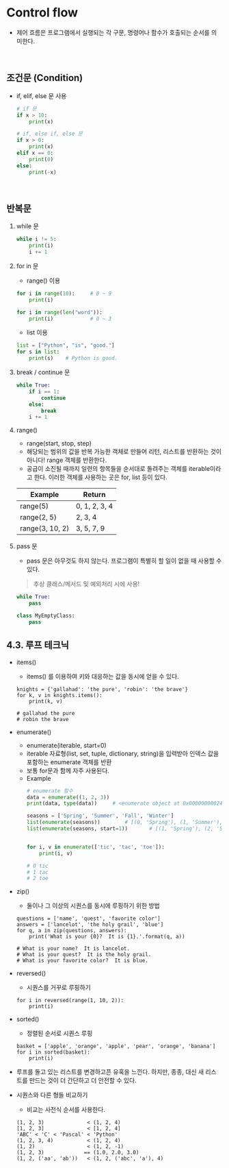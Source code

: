 # Control flow
* 제어 흐름은 프로그램에서 실행되는 각 구문, 명령어나 함수가 호출되는 순서를 의미한다.
</br>


## 조건문 (Condition)
* if, elif, else 문 사용
    ```python
    # if 문
    if x > 10:
        print(x)
  
    # if, else if, else 문
    if x > 0:
        print(x)
    elif x == 0:
        print(0)
    else:
        print(-x)
    ```
</br>

## 반복문
1. while 문
    ```python
    while i != 5:
        print(i)
        i += 1
    ```

2. for in 문
    * range() 이용
    ```python
    for i in range(10):     # 0 ~ 9
        print(i)
   
    for i in range(len("word")):
        print(i)            # 0 ~ 3
    ```
   
    * list 이용
    ```python
    list = ["Python", "is", "good."]
    for s in list:
        print(s)    # Python is good.
    ```

3. break / continue 문
    ```python
    while True:
        if i == 1:
            continue
        else:
            break
        i += 1
    ```

4. range()
    * range(start, stop, step)
    * 해당되는 범위의 값을 반복 가능한 객체로 만들어 리턴, 리스트를 반환하는 것이 아니다! 
    range 객체를 반환한다.
    * 공급이 소진될 때까지 일련의 항목들을 순서대로 돌려주는 객체를 iterable이라고 한다. 이러한 객체를 사용하는 곳은 for, list 등이 있다.

    | Example | Return |
    |---------|--------| 
    | range(5) | 0, 1, 2, 3, 4 |
    | range(2, 5) | 2, 3, 4 |
    | range(3, 10, 2) | 3, 5, 7, 9 |


5. pass 문
    * pass 문은 아무것도 하지 않는다. 프로그램이 특별히 할 일이 없을 때 사용할 수 있다.
    >  추상 클래스/메서드 및 예외처리 시에 사용!
    ```python
    while True:
        pass
   
    class MyEmptyClass:
        pass
    ```

## 4.3. 루프 테크닉
* items()
    * items() 를 이용하여 키와 대응하는 값을 동시에 얻을 수 있다.
    ```
    knights = {'gallahad': 'the pure', 'robin': 'the brave'}
    for k, v in knights.items():
        print(k, v)
  
    # gallahad the pure
    # robin the brave
    ```
    
* enumerate()
    * enumerate(iterable, start=0)
    * iterable 자료형(list, set, tuple, dictionary, string)을 입력받아 인덱스 값을 포함하는 enumerate 객체를 반환
    * 보통 for문과 함께 자주 사용된다.
    * Example
        ```python
        # enumerate 함수
        data = enumerate((1, 2, 3))
        print(data, type(data))     # <enumerate object at 0x0000000002424EA0> <class 'enumerate'>
        
        seasons = ['Spring', 'Summer', 'Fall', 'Winter']
        list(enumerate(seasons))        # [(0, 'Spring'), (1, 'Summer'), (2, 'Fall'), (3, 'Winter')]
        list(enumerate(seasons, start=1))       # [(1, 'Spring'), (2, 'Summer'), (3, 'Fall'), (4, 'Winter')]
        
    
        for i, v in enumerate(['tic', 'tac', 'toe']):
            print(i, v)
    
        # 0 tic
        # 1 tac
        # 2 toe
        ```

* zip()
    * 둘이나 그 이상의 시퀀스를 동시에 루핑하기 위한 방법
    ```
    questions = ['name', 'quest', 'favorite color']
    answers = ['lancelot', 'the holy grail', 'blue']
    for q, a in zip(questions, answers):
        print('What is your {0}?  It is {1}.'.format(q, a))
    
    # What is your name?  It is lancelot.
    # What is your quest?  It is the holy grail.
    # What is your favorite color?  It is blue.
    ```

* reversed()
    * 시퀀스를 거꾸로 루핑하기
    ```
    for i in reversed(range(1, 10, 2)):
        print(i)
    ```

* sorted()
    * 정렬된 순서로 시퀀스 루핑
    ```
    basket = ['apple', 'orange', 'apple', 'pear', 'orange', 'banana']
    for i in sorted(basket):
        print(i)
    ```

* 루프를 돌고 있는 리스트를 변경하고픈 유혹을 느낀다.
 하지만, 종종, 대신 새 리스트를 만드는 것이 더 간단하고 더 안전할 수 있다.

* 시퀀스와 다른 형들 비교하기
    * 비교는 사전식 순서를 사용한다.
    ```
    (1, 2, 3)              < (1, 2, 4)
    [1, 2, 3]              < [1, 2, 4]
    'ABC' < 'C' < 'Pascal' < 'Python'
    (1, 2, 3, 4)           < (1, 2, 4)
    (1, 2)                 < (1, 2, -1)
    (1, 2, 3)             == (1.0, 2.0, 3.0)
    (1, 2, ('aa', 'ab'))   < (1, 2, ('abc', 'a'), 4)
    ```
